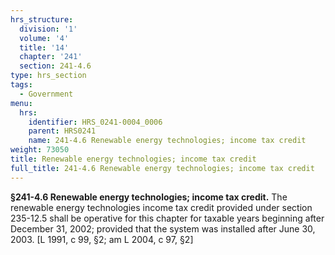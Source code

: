 ```yaml
---
hrs_structure:
  division: '1'
  volume: '4'
  title: '14'
  chapter: '241'
  section: 241-4.6
type: hrs_section
tags:
  - Government
menu:
  hrs:
    identifier: HRS_0241-0004_0006
    parent: HRS0241
    name: 241-4.6 Renewable energy technologies; income tax credit
weight: 73050
title: Renewable energy technologies; income tax credit
full_title: 241-4.6 Renewable energy technologies; income tax credit
---
```

**§241-4.6 Renewable energy technologies; income tax credit.** The renewable energy technologies income tax credit provided under section 235-12.5 shall be operative for this chapter for taxable years beginning after December 31, 2002; provided that the system was installed after June 30, 2003\. [L 1991, c 99, §2; am L 2004, c 97, §2]